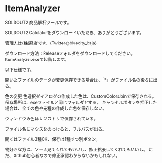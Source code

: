 # ItemAnalyzer
SOLDOUT2 商品解析ツールです。

SOLDOUT2 Calclatorをダウンロードいただき、ありがとうございます。

管理人は(株)冠者です。(Twitter@bluecity_kaja)

ダウンロード方法：Releaseフォルダをダウンロードしてください。
ItemAnalyzer.exeで起動します。

以下仕様です。

開いたファイルのデータが変更保存できる場合は、「*」がファイル名の後ろに出る。

色の変更
色選択ダイアログの作成した色は、CustomColors.binで保存される。
	保存場所は、exeファイルと同じフォルダとする。
キャンセルボタンを押下した場合は、全ての色や先程の作成した色を保存しない。

ウィンドウの色はレジストリで保存されている。

ファイル名にマウスをのっけると、フルパスが出る。

開くはファイル3種OK、保存は1種ずつ別ボタン。


物好きな方は、ソース見てくれてもいいし、修正拡張してくれてもいいし。
ただ、Github初心者なので修正承認わからないかもしれない。
